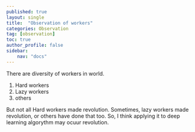 ```yaml
---
published: true
layout: single
title:  "Observation of workers"
categories: Observation
tag: [observation]
toc: true
author_profile: false
sidebar:
    nav: "docs"
---
```


There are diversity of workers in world.

1. Hard workers
2. Lazy workers
3. others

But not all Hard workers made revolution. Sometimes, lazy workers made revolution, or others have done that too.
So, I think applying it to deep learning algorythm may ocuur revolution.
